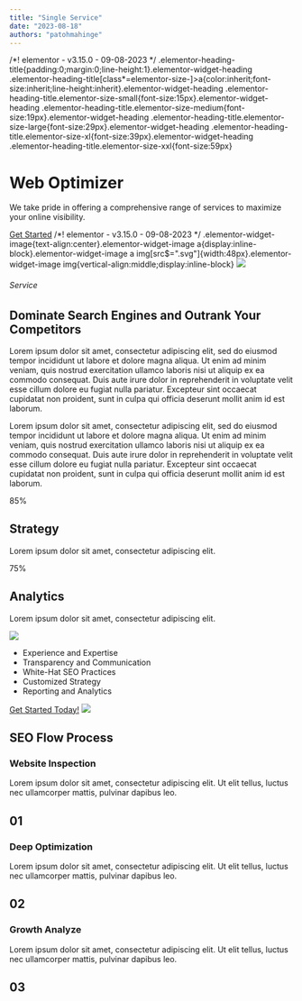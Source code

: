 ```yaml
---
title: "Single Service"
date: "2023-08-18"
authors: "patohmahinge"
---
```


/\*! elementor - v3.15.0 - 09-08-2023 \*/ .elementor-heading-title{padding:0;margin:0;line-height:1}.elementor-widget-heading .elementor-heading-title\[class\*=elementor-size-\]>a{color:inherit;font-size:inherit;line-height:inherit}.elementor-widget-heading .elementor-heading-title.elementor-size-small{font-size:15px}.elementor-widget-heading .elementor-heading-title.elementor-size-medium{font-size:19px}.elementor-widget-heading .elementor-heading-title.elementor-size-large{font-size:29px}.elementor-widget-heading .elementor-heading-title.elementor-size-xl{font-size:39px}.elementor-widget-heading .elementor-heading-title.elementor-size-xxl{font-size:59px}

# Web Optimizer

We take pride in offering a comprehensive range of services to maximize your online visibility.

[Get Started](#) /\*! elementor - v3.15.0 - 09-08-2023 \*/ .elementor-widget-image{text-align:center}.elementor-widget-image a{display:inline-block}.elementor-widget-image a img\[src$=".svg"\]{width:48px}.elementor-widget-image img{vertical-align:middle;display:inline-block} ![](https://mahinge.com/wp-content/themes/rehub-theme/images/default/blank.gif)

###### Service

## Dominate Search Engines and Outrank Your Competitors

Lorem ipsum dolor sit amet, consectetur adipiscing elit, sed do eiusmod tempor incididunt ut labore et dolore magna aliqua. Ut enim ad minim veniam, quis nostrud exercitation ullamco laboris nisi ut aliquip ex ea commodo consequat. Duis aute irure dolor in reprehenderit in voluptate velit esse cillum dolore eu fugiat nulla pariatur. Excepteur sint occaecat cupidatat non proident, sunt in culpa qui officia deserunt mollit anim id est laborum.

Lorem ipsum dolor sit amet, consectetur adipiscing elit, sed do eiusmod tempor incididunt ut labore et dolore magna aliqua. Ut enim ad minim veniam, quis nostrud exercitation ullamco laboris nisi ut aliquip ex ea commodo consequat. Duis aute irure dolor in reprehenderit in voluptate velit esse cillum dolore eu fugiat nulla pariatur. Excepteur sint occaecat cupidatat non proident, sunt in culpa qui officia deserunt mollit anim id est laborum.

85%

## Strategy

Lorem ipsum dolor sit amet, consectetur adipiscing elit.

75%

## Analytics

Lorem ipsum dolor sit amet, consectetur adipiscing elit.

![](https://mahinge.com/wp-content/themes/rehub-theme/images/default/blank.gif) 

- Experience and Expertise
- Transparency and Communication
- White-Hat SEO Practices
- Customized Strategy
- Reporting and Analytics

[Get Started Today!](#) ![](https://mahinge.com/wp-content/themes/rehub-theme/images/default/blank.gif)

## SEO Flow Process

### Website Inspection

Lorem ipsum dolor sit amet, consectetur adipiscing elit. Ut elit tellus, luctus nec ullamcorper mattis, pulvinar dapibus leo.

## 01

### Deep Optimization

Lorem ipsum dolor sit amet, consectetur adipiscing elit. Ut elit tellus, luctus nec ullamcorper mattis, pulvinar dapibus leo.

## 02

### Growth Analyze

Lorem ipsum dolor sit amet, consectetur adipiscing elit. Ut elit tellus, luctus nec ullamcorper mattis, pulvinar dapibus leo.

## 03
